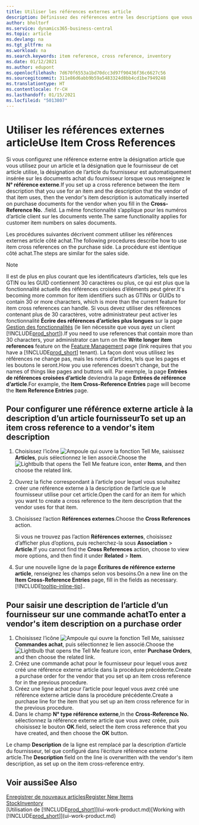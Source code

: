 ```yaml
---
title: Utiliser les références externes article
description: Définissez des références entre les descriptions que vous et votre fournisseur utilisez pour un article afin que vous puissiez insérer la description d’article du fournisseur dans les documents achat.
author: bholtorf
ms.service: dynamics365-business-central
ms.topic: article
ms.devlang: na
ms.tgt_pltfrm: na
ms.workload: na
ms.search.keywords: item reference, cross reference, inventory
ms.date: 01/12/2021
ms.author: edupont
ms.openlocfilehash: 7d670f6553a1bd70dcc3d97f90436f36c6627c56
ms.sourcegitcommit: 311e86d6abb9b59a5483324d8bb4cd1be7949248
ms.translationtype: HT
ms.contentlocale: fr-CH
ms.lasthandoff: 01/15/2021
ms.locfileid: "5013807"
---
```

# <a name="use-item-cross-references"></a><span data-ttu-id="df14c-103">Utiliser les références externes article</span><span class="sxs-lookup"><span data-stu-id="df14c-103">Use Item Cross References</span></span>
<span data-ttu-id="df14c-104">Si vous configurez une référence externe entre la désignation article que vous utilisez pour un article et la désignation que le fournisseur de cet article utilise, la désignation de l’article du fournisseur est automatiquement insérée sur les documents achat du fournisseur lorsque vous renseignez le **N° référence externe**.</span><span class="sxs-lookup"><span data-stu-id="df14c-104">If you set up a cross reference between the item description that you use for an item and the description that the vendor of that item uses, then the vendor's item description is automatically inserted on purchase documents for the vendor when you fill in the **Cross-Reference No.**</span></span> <span data-ttu-id="df14c-105">.</span><span class="sxs-lookup"><span data-stu-id="df14c-105">field.</span></span> <span data-ttu-id="df14c-106">La même fonctionnalité s’applique pour les numéros d’article client sur les documents vente.</span><span class="sxs-lookup"><span data-stu-id="df14c-106">The same functionality applies for customer item numbers on sales documents.</span></span>

<span data-ttu-id="df14c-107">Les procédures suivantes décrivent comment utiliser les références externes article côté achat.</span><span class="sxs-lookup"><span data-stu-id="df14c-107">The following procedures describe how to use item cross references on the purchase side.</span></span> <span data-ttu-id="df14c-108">La procédure est identique côté achat.</span><span class="sxs-lookup"><span data-stu-id="df14c-108">The steps are similar for the sales side.</span></span>

> [!NOTE]
> <span data-ttu-id="df14c-109">Il est de plus en plus courant que les identificateurs d’articles, tels que les GTIN ou les GUID contiennent 30 caractères ou plus, ce qui est plus que la fonctionnalité actuelle des références croisées d’éléments peut gérer.</span><span class="sxs-lookup"><span data-stu-id="df14c-109">It's becoming more common for item identifiers such as GTINs or GUIDs to contain 30 or more characters, which is more than the current feature for item cross references can handle.</span></span> <span data-ttu-id="df14c-110">Si vous devez utiliser des références contenant plus de 30 caractères, votre administrateur peut activer les fonctionnalité **Écrire des références d’articles plus longues** sur la page [Gestion des fonctionnalités](https://businesscentral.dynamics.com/?page=2610) (le lien nécessite que vous ayez un client [!INCLUDE[prod_short](includes/prod_short.md)]).</span><span class="sxs-lookup"><span data-stu-id="df14c-110">If you need to use references that contain more than 30 characters, your administrator can turn on the **Write longer item references** feature on the [Feature Management](https://businesscentral.dynamics.com/?page=2610) page (link requires that you have a [!INCLUDE[prod_short](includes/prod_short.md)] tenant).</span></span> <span data-ttu-id="df14c-111">La façon dont vous utilisez les références ne change pas, mais les noms d’articles, tels que les pages et les boutons le seront.</span><span class="sxs-lookup"><span data-stu-id="df14c-111">How you use references doesn't change, but the names of things like pages and buttons will.</span></span> <span data-ttu-id="df14c-112">Par exemple, la page **Entrées de références croisées d’article** deviendra la page **Entrées de référence d’article**.</span><span class="sxs-lookup"><span data-stu-id="df14c-112">For example, the **Item Cross-Reference Entries** page will become the **Item Reference Entries** page.</span></span>

## <a name="to-set-up-an-item-cross-reference-to-a-vendors-item-description"></a><span data-ttu-id="df14c-113">Pour configurer une référence externe article à la description d’un article fournisseur</span><span class="sxs-lookup"><span data-stu-id="df14c-113">To set up an item cross reference to a vendor's item description</span></span>

1. <span data-ttu-id="df14c-114">Choisissez l’icône ![Ampoule qui ouvre la fonction Tell Me](media/ui-search/search_small.png "Dites-moi ce que vous voulez faire"), saisissez **Articles**, puis sélectionnez le lien associé.</span><span class="sxs-lookup"><span data-stu-id="df14c-114">Choose the ![Lightbulb that opens the Tell Me feature](media/ui-search/search_small.png "Tell me what you want to do") icon, enter **Items**, and then choose the related link.</span></span>
2. <span data-ttu-id="df14c-115">Ouvrez la fiche correspondant à l’article pour lequel vous souhaitez créer une référence externe à la description de l’article que le fournisseur utilise pour cet article.</span><span class="sxs-lookup"><span data-stu-id="df14c-115">Open the card for an item for which you want to create a cross reference to the item description that the vendor uses for that item.</span></span>
3. <span data-ttu-id="df14c-116">Choisissez l’action **Références externes**.</span><span class="sxs-lookup"><span data-stu-id="df14c-116">Choose the **Cross References** action.</span></span>

     <span data-ttu-id="df14c-117">Si vous ne trouvez pas l’action **Références externes**, choisissez d’afficher plus d’options, puis recherchez-la sous **Association** > **Article**.</span><span class="sxs-lookup"><span data-stu-id="df14c-117">If you cannot find the **Cross References** action, choose to view more options, and then find it under **Related** > **Item**.</span></span>
  
4. <span data-ttu-id="df14c-118">Sur une nouvelle ligne de la page **Écritures de référence externe article**, renseignez les champs selon vos besoins.</span><span class="sxs-lookup"><span data-stu-id="df14c-118">On a new line on the **Item Cross-Reference Entries** page, fill in the fields as necessary.</span></span> [!INCLUDE[tooltip-inline-tip](includes/tooltip-inline-tip_md.md)]<span data-ttu-id="df14c-119">.</span><span class="sxs-lookup"><span data-stu-id="df14c-119">.</span></span>

## <a name="to-enter-a-vendors-item-description-on-a-purchase-order"></a><span data-ttu-id="df14c-120">Pour saisir une description de l’article d’un fournisseur sur une commande achat</span><span class="sxs-lookup"><span data-stu-id="df14c-120">To enter a vendor's item description on a purchase order</span></span>

1. <span data-ttu-id="df14c-121">Choisissez l’icône ![Ampoule qui ouvre la fonction Tell Me](media/ui-search/search_small.png "Dites-moi ce que vous voulez faire"), saisissez **Commandes achat**, puis sélectionnez le lien associé.</span><span class="sxs-lookup"><span data-stu-id="df14c-121">Choose the ![Lightbulb that opens the Tell Me feature](media/ui-search/search_small.png "Tell me what you want to do") icon, enter **Purchase Orders**, and then choose the related link.</span></span>
2. <span data-ttu-id="df14c-122">Créez une commande achat pour le fournisseur pour lequel vous avez créé une référence externe article dans la procédure précédente.</span><span class="sxs-lookup"><span data-stu-id="df14c-122">Create a purchase order for the vendor that you set up an item cross reference for in the previous procedure.</span></span>
3. <span data-ttu-id="df14c-123">Créez une ligne achat pour l’article pour lequel vous avez créé une référence externe article dans la procédure précédente.</span><span class="sxs-lookup"><span data-stu-id="df14c-123">Create a purchase line for the item that you set up an item cross reference for in the previous procedure.</span></span>
4. <span data-ttu-id="df14c-124">Dans le champ **N° type référence externe**,</span><span class="sxs-lookup"><span data-stu-id="df14c-124">In the **Cross-Reference No.**</span></span> <span data-ttu-id="df14c-125">sélectionnez la référence externe article que vous avez créée, puis choisissez le bouton **OK**.</span><span class="sxs-lookup"><span data-stu-id="df14c-125">field, select the item cross reference that you have created, and then choose the **OK** button.</span></span>

<span data-ttu-id="df14c-126">Le champ **Description** de la ligne est remplacé par la description d’article du fournisseur, tel que configuré dans l’écriture référence externe article.</span><span class="sxs-lookup"><span data-stu-id="df14c-126">The **Description** field on the line is overwritten with the vendor's item description, as set up on the item cross-reference entry.</span></span>

## <a name="see-also"></a><span data-ttu-id="df14c-127">Voir aussi</span><span class="sxs-lookup"><span data-stu-id="df14c-127">See Also</span></span>
[<span data-ttu-id="df14c-128">Enregistrer de nouveaux articles</span><span class="sxs-lookup"><span data-stu-id="df14c-128">Register New Items</span></span>](inventory-how-register-new-items.md)  
[<span data-ttu-id="df14c-129">Stock</span><span class="sxs-lookup"><span data-stu-id="df14c-129">Inventory</span></span>](inventory-manage-inventory.md)  
<span data-ttu-id="df14c-130">[Utilisation de [!INCLUDE[prod_short](includes/prod_short.md)]](ui-work-product.md)</span><span class="sxs-lookup"><span data-stu-id="df14c-130">[Working with [!INCLUDE[prod_short](includes/prod_short.md)]](ui-work-product.md)</span></span>
